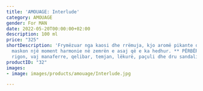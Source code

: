 ```yaml
---
title: 'AMOUAGE: Interlude'
category: AMOUAGE
gender: For MAN
date: 2022-05-20T00:00:00+02:00
description: 100 ml
price: "325"
shortDescription: 'Frymëzuar nga kaosi dhe rrëmuja, kjo aromë pikante dhe drusore
  maskon një moment harmonie në zemrën e asaj që e ka hedhur. ** PËRBËRËSIT **: Bergamot,
  rigon, vaj manaferre, qelibar, temjan, lëkurë, paçuli dhe dru sandali.   **100ml-EDP-MAN**'
productID: "32"
images:
- image: images/products/amouage/Interlude.jpg

---
```

